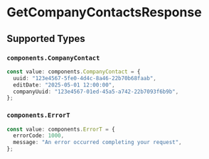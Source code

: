 # GetCompanyContactsResponse


## Supported Types

### `components.CompanyContact`

```typescript
const value: components.CompanyContact = {
  uuid: "123e4567-5fe0-4d4c-8a46-22b70b68faab",
  editDate: "2025-05-01 12:00:00",
  companyUuid: "123e4567-01ed-45a5-a742-22b7093f6b9b",
};
```

### `components.ErrorT`

```typescript
const value: components.ErrorT = {
  errorCode: 1000,
  message: "An error occurred completing your request",
};
```

